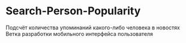 # Search-Person-Popularity
Подсчёт количества упоминаний какого-либо человека в новостях
<br>Ветка разработки мобильного интерфейса пользователя
